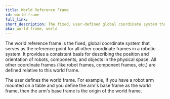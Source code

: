 ```yaml
---
title: World Reference Frame
id: world-frame
full_link:
short_description: The fixed, user-defined global coordinate system that is the reference point for all other coordinate frames in a robotic system.
aka: world frame, world
---
```


The world reference frame is the fixed, global coordinate system that serves as the reference point for all other coordinate frames in a robotic system.
It provides a consistent basis for describing the position and orientation of robots, components, and objects in the physical space.
All other coordinate frames (like robot frames, component frames, etc.) are defined relative to this world frame.

The user defines the world frame.
For example, if you have a robot arm mounted on a table and you define the arm's base frame as the world frame, then the arm's base frame is the origin of the world frame.
